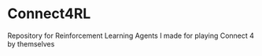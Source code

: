 # Connect4RL
Repository for Reinforcement Learning Agents I made for playing Connect 4 by themselves
